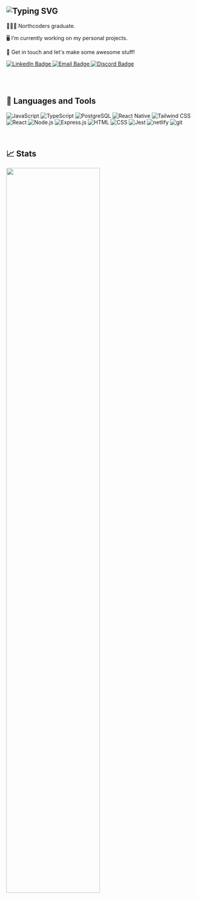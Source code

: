 ## ![Typing SVG](https://readme-typing-svg.herokuapp.com/?lines=Hi+there!;I'm+Alaa.;I'm+a+software+developer.;Let's+work+together+%E2%9D%A4&color=fff&size=39&width=600&height=80)

👩🏽‍🎓 Northcoders graduate.

🖥️ I’m currently working on my personal projects.

👯 Get in touch and let's make some awesome stuff!

<a href="https://www.linkedin.com/in/alaa-mohammed-b09772154">
    <img src="https://img.shields.io/badge/LinkedIn-blue?style=for-the-badge&logo=linkedin&logoColor=white" alt="LinkedIn Badge"/>
</a>
<a href="mailto:alaamo53@outlook.com">
    <img src="https://img.shields.io/badge/Email-blueviolet?style=for-the-badge" alt="Email Badge"/>
</a><a href="https://discordapp.com/users/764581730890940457">
    <img src="https://img.shields.io/badge/Discord-7289DA?style=for-the-badge&logo=discord&logoColor=white" alt="Discord Badge"/>
</a>

<br><br>

## 🧰 Languages and Tools

![JavaScript](https://img.shields.io/badge/JavaScript-F7DF1E?style=for-the-badge&logo=javascript&logoColor=black)
![TypeScript](https://img.shields.io/badge/TypeScript-007ACC?style=for-the-badge&logo=typescript&logoColor=white)
![PostgreSQL](https://img.shields.io/badge/PostgreSQL-316192?style=for-the-badge&logo=postgresql&logoColor=white)
![React Native](https://img.shields.io/badge/React_Native-20232A?style=for-the-badge&logo=react&logoColor=61DAFB)
![Tailwind CSS](https://img.shields.io/badge/Tailwind_CSS-001d3d?style=for-the-badge&logo=tailwind-css&logoColor=white)
![React](https://img.shields.io/badge/React-20232A?style=for-the-badge&logo=react&logoColor=61DAFB)
![Node.js](https://img.shields.io/badge/Node.js-43853D?style=for-the-badge&logo=node.js&logoColor=white)
![Express.js](https://img.shields.io/badge/Express.js-0b090a?style=for-the-badge)
![HTML](https://img.shields.io/badge/HTML-d8572a?style=for-the-badge&logo=html5&logoColor=white)
![CSS](https://img.shields.io/badge/CSS-5fa8d3?style=for-the-badge&logo=css3&logoColor=white)
![Jest](https://img.shields.io/badge/Jest-b56576?style=for-the-badge&logo=jest&logoColor=white)
![netlify](https://img.shields.io/badge/netlify-%23000000.svg?style=for-the-badge&logo=netlify&logoColor=#00C7B7)
![git](https://img.shields.io/badge/-Git-F05032?&style=for-the-badge&logo=git&logoColor=white)

<br>

## 📈 Stats

<img src='https://github-readme-stats.vercel.app/api?username=Northerner988&show_icons=true&theme=radical' width="70%">

<!-- Private repos
<img src='https://github-readme-stats-3zix.vercel.app/api?username=Northerner988&show_icons=true&theme=radical' width="70%"> -->

<!-- <img src='https://github-readme-stats-3zix.vercel.app/api/top-langs/?username=Northerner988&layout=compact&theme=radical' width="28%"> -->
